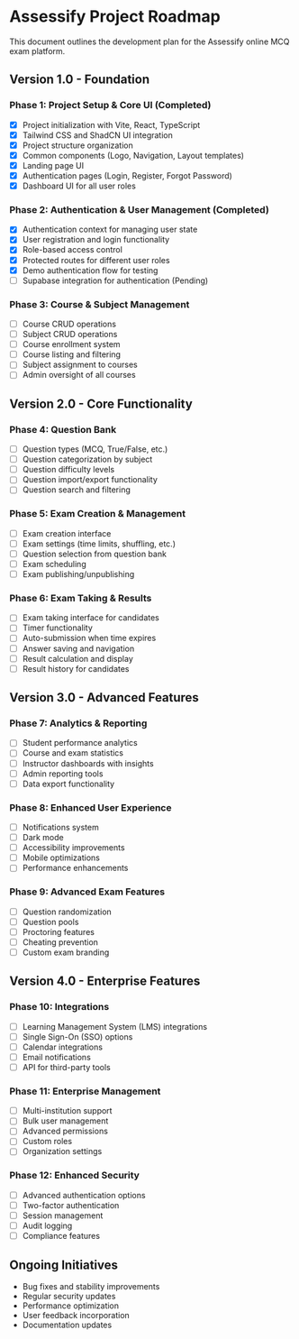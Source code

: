 
# Assessify Project Roadmap

This document outlines the development plan for the Assessify online MCQ exam platform.

## Version 1.0 - Foundation

### Phase 1: Project Setup & Core UI (Completed)
- [x] Project initialization with Vite, React, TypeScript
- [x] Tailwind CSS and ShadCN UI integration
- [x] Project structure organization
- [x] Common components (Logo, Navigation, Layout templates)
- [x] Landing page UI
- [x] Authentication pages (Login, Register, Forgot Password)
- [x] Dashboard UI for all user roles

### Phase 2: Authentication & User Management (Completed)
- [x] Authentication context for managing user state
- [x] User registration and login functionality
- [x] Role-based access control
- [x] Protected routes for different user roles
- [x] Demo authentication flow for testing
- [ ] Supabase integration for authentication (Pending)

### Phase 3: Course & Subject Management
- [ ] Course CRUD operations
- [ ] Subject CRUD operations
- [ ] Course enrollment system
- [ ] Course listing and filtering
- [ ] Subject assignment to courses
- [ ] Admin oversight of all courses

## Version 2.0 - Core Functionality

### Phase 4: Question Bank
- [ ] Question types (MCQ, True/False, etc.)
- [ ] Question categorization by subject
- [ ] Question difficulty levels
- [ ] Question import/export functionality
- [ ] Question search and filtering

### Phase 5: Exam Creation & Management
- [ ] Exam creation interface
- [ ] Exam settings (time limits, shuffling, etc.)
- [ ] Question selection from question bank
- [ ] Exam scheduling
- [ ] Exam publishing/unpublishing

### Phase 6: Exam Taking & Results
- [ ] Exam taking interface for candidates
- [ ] Timer functionality
- [ ] Auto-submission when time expires
- [ ] Answer saving and navigation
- [ ] Result calculation and display
- [ ] Result history for candidates

## Version 3.0 - Advanced Features

### Phase 7: Analytics & Reporting
- [ ] Student performance analytics
- [ ] Course and exam statistics
- [ ] Instructor dashboards with insights
- [ ] Admin reporting tools
- [ ] Data export functionality

### Phase 8: Enhanced User Experience
- [ ] Notifications system
- [ ] Dark mode
- [ ] Accessibility improvements
- [ ] Mobile optimizations
- [ ] Performance enhancements

### Phase 9: Advanced Exam Features
- [ ] Question randomization
- [ ] Question pools
- [ ] Proctoring features
- [ ] Cheating prevention
- [ ] Custom exam branding

## Version 4.0 - Enterprise Features

### Phase 10: Integrations
- [ ] Learning Management System (LMS) integrations
- [ ] Single Sign-On (SSO) options
- [ ] Calendar integrations
- [ ] Email notifications
- [ ] API for third-party tools

### Phase 11: Enterprise Management
- [ ] Multi-institution support
- [ ] Bulk user management
- [ ] Advanced permissions
- [ ] Custom roles
- [ ] Organization settings

### Phase 12: Enhanced Security
- [ ] Advanced authentication options
- [ ] Two-factor authentication
- [ ] Session management
- [ ] Audit logging
- [ ] Compliance features

## Ongoing Initiatives
- Bug fixes and stability improvements
- Regular security updates
- Performance optimization
- User feedback incorporation
- Documentation updates
